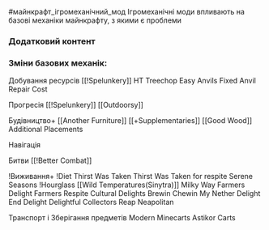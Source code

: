 #майнкрафт_ігромеханічний_мод 
Ігромеханічні моди впливають на базові механіки майнкрафту, з якими є проблеми

### Додатковий контент

### Зміни базових механік:

Добування ресурсів
[[!Spelunkery]]
HT Treechop
Easy Anvils
Fixed Anvil Repair Cost 

Прогресія
[[!Spelunkery]]
[[Outdoorsy]]

Будівництво+
	[[Another Furniture]]
	[[+Supplementaries]]
	[[Good Wood]]
	Additional Placements

Навігація

Битви
[[!Better Combat]]

!Виживання+
	!Diet
	Thirst Was Taken
	Thirst Was Taken for respite
	Serene Seasons
	!Hourglass
	[[Wild Temperatures(Sinytra)]]
	Milky Way
	Farmers Delight
	Farmers Respite
	Cultural Delights
	Brewin Chewin
	My Nether Delight
	End Delight
	Delightful
	Collectors Reap
	Neapolitan

Транспорт і Зберігання предметів
	Modern Minecarts
	Astikor Carts